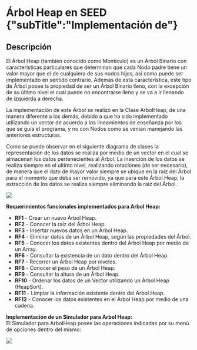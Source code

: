 # Árbol Heap en SEED {"subTitle":"Implementación de"}

## Descripción

El Árbol Heap (también conocido como Montículo) es un Árbol Binario con características particulares que determinan que cada Nodo padre tiene un valor mayor que el de cualquiera de sus nodos hijos, así como puede ser implementado en sentido contrario. Además de esta característica, este tipo de Árbol posee la propiedad de ser un Árbol Binario lleno, con la excepción de su último nivel el cual puede no encontrarse lleno y se va a ir llenando de izquierda a derecha.  

La implementación de este Árbol se realizó en la Clase ArbolHeap, de una manera diferente a los demás, debido a que ha sido implementado utilizando un vector de acuerdo a los lineamientos de enseñanza por los que se guía el programa, y no con Nodos como se venían manejando las anteriores estructuras.  

Como se puede observar en el siguiente diagrama de clases la representación de los datos se realiza por medio de un vector en el cual se almacenan los datos pertenecientes al Árbol. La inserción de los datos se realiza siempre en el ultimo nivel, realizando rotaciones (de ser necesario), de manera que el dato de mayor valor siempre se ubique en la raíz del Árbol para el momento que deba ser removido, ya que para este Árbol Heap, la extracción de los datos se realiza siempre eliminando la raíz del Árbol.  

![](/assets/images/heap-tree/heap_12.jpg)

  
**Requerimientos funcionales implementados para Arbol Heap:**  
- **RF1** - Crear un nuevo Árbol Heap.  
- **RF2** - Conocer la raíz del Árbol Heap.  
- **RF3** - Insertar nuevos datos en un Árbol Heap.  
- **RF4** - Eliminar datos de un Árbol Heap, según las propiedades del Árbol.  
- **RF5** - Conocer los datos existentes dentro del Árbol Heap por medio de un Array.  
- **RF6** - Consultar la existencia de un dato dentro del Árbol Heap.  
- **RF7** - Recorrer un Árbol Heap por niveles.  
- **RF8** - Conocer el peso de un Árbol Heap.  
- **RF9** - Consultar la altura de un Árbol Heap.  
- **RF10** - Ordenar los datos de un Vector utilizando un Árbol Heap (HeapSort).  
- **RF11** - Limpiar la información existente dentro del Árbol Heap.  
- **RF12** - Conocer los datos existentes en el Árbol Heap por medio de una cadena.  
  
**Implementación de un Simulador para Arbol Heap:**  
El Simulador para ArbolHeap posee las operaciones indicadas por su menú de opciones dentro del mismo:  

![](/assets/images/heap-tree/heap_13.jpg)